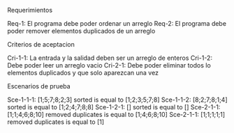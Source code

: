 Requerimientos 

Req-1: El programa debe poder ordenar un arreglo 
Req-2: El programa debe poder remover elementos duplicados de un arreglo

Criterios de aceptacion 

Cri-1-1: La entrada y la salidad deben ser un arreglo de enteros 
Cri-1-2: Debe poder leer un arreglo vacio
Cri-2-1: Debe poder eliminar todos lo elementos duplicados y que solo aparezcan una vez

Escenarios de prueba 

Sce-1-1-1: [1;5;7;8;2;3] sorted is equal to [1;2;3;5;7;8]
Sce-1-1-2: [8;2;7;8;1;4] sorted is equal to [1;2;4;7;8;8]
Sce-1-2-1: [] sorted is equal to []
Sce-2-1-1: [1;1;4;6;8;10] removed duplicates is equal to [1;4;6;8;10]
Sce-2-1-1: [1;1;1;1;1] removed duplicates is equal to [1]